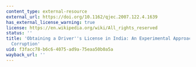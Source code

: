 ```yaml
---
content_type: external-resource
external_url: https://doi.org/10.1162/qjec.2007.122.4.1639
has_external_license_warning: true
license: https://en.wikipedia.org/wiki/All_rights_reserved
status: ''
title: 'Obtaining a Driver''s License in India: An Experimental Approach to Studying
  Corruption'
uid: f3facc78-b6c6-4075-ad9a-75eaa50b0a5a
wayback_url: ''
---
```


